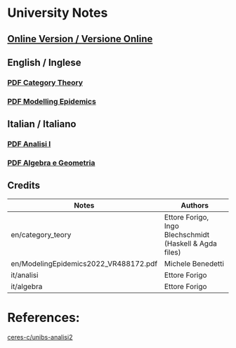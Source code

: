 # University Notes

## [Online Version / Versione Online](https://hexwell.github.io/university-notes)


## English / Inglese

### [PDF Category Theory](https://raw.githubusercontent.com/hexwell/university-notes/main/en/category_theory/ct.pdf)
### [PDF Modelling Epidemics](https://raw.githubusercontent.com/hexwell/university-notes/main/en/ModelingEpidemics2022_VR488172.pdf)


## Italian / Italiano

### [PDF Analisi I](https://raw.githubusercontent.com/hexwell/university-notes/main/it/analisi/analisi.pdf)
### [PDF Algebra e Geometria](https://raw.githubusercontent.com/hexwell/university-notes/main/it/algebra/algebra.pdf)


## Credits

Notes | Authors
-|-
en/category_teory | Ettore Forigo, Ingo Blechschmidt (Haskell & Agda files)
en/ModelingEpidemics2022_VR488172.pdf | Michele Benedetti
it/analisi | Ettore Forigo
it/algebra | Ettore Forigo


# References:

[ceres-c/unibs-analisi2](https://github.com/ceres-c/unibs-analisi2)
